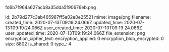 fd6b7f964a627acb8a35dda5f90676eb.png

id: 2b79d277c3ab465987ff5a02e0e25521
mime: image/png
filename: 
created_time: 2020-07-13T09:19:24.066Z
updated_time: 2020-07-13T09:19:24.066Z
user_created_time: 2020-07-13T09:19:24.066Z
user_updated_time: 2020-07-13T09:19:24.066Z
file_extension: png
encryption_cipher_text: 
encryption_applied: 0
encryption_blob_encrypted: 0
size: 8802
is_shared: 0
type_: 4
